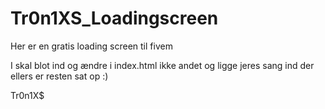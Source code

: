 # Tr0n1XS_Loadingscreen
Her er en gratis loading screen til fivem

I skal blot ind og ændre i index.html ikke andet og ligge jeres sang ind der ellers er resten sat op :)

Tr0n1X$

